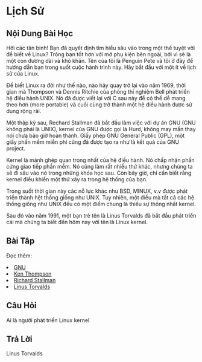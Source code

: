 # Lịch Sử

## Nội Dung Bài Học

Hỡi các tân binh! Bạn đã quyết định tìm hiểu sâu vào trong một thế tuyệt vời để biết về Linux? Trông bạn tốt hơn với mớ phụ kiện bên ngoài, bởi vì sẽ là một con đường dài và khó khăn. Tên của tôi là Penguin Pete và tôi ở đây để hướng dẫn bạn trong suốt cuộc hành trình này. Hãy bắt đầu với một ít về lịch sử của Linux.

Để biết Linux ra đời như thế nào, nào hãy quay trở lại vào năm 1969, thời gian mà Thompson và Dennis Ritchie của phòng thí nghiệm Bell phát triển hệ điều hành UNIX. Nó đã được viết lại với C sau này để có thể dễ mang theo hơn (more portable) và cuối cùng trở thành một hệ điều hành được sử dụng rộng rãi.

Một thập kỷ sau, Rechard Stallman đã bắt đầu làm việc với dự án GNU (GNU không phải là UNIX), kernel của GNU được gọi là Hurd, không may mắn thay nói chưa bào giờ hoàn thành. Giấy phép GNU General Public (GPL), một giấy phần mềm miễn phí cũng đã được tạo ra như là kết quả của GNU project.

Kernel là mảnh ghép quan trọng nhất của hệ điều hành. Nó chấp nhận phần cứng giao tiếp phần mềm. Nó cũng làm rất nhiều thứ khác, nhưng chúng ta sẽ đi sâu vào nó trong những khóa học sau. Còn bây giờ, chỉ cần biết rằng kernel điều khiển một thứ xảy ra trong hệ thống của bạn.

Trong suốt thời gian này các nỗ lực khác như BSD, MINUX, v.v được phát triển thành hệt thống giống như UNIX. Tuy nhiên, một điều mà tất cả các hệ thống giống như UNIX đều có một điểm chung là thiếu sự thống nhất kernel.

Sau đó vào năm 1991, một bạn trẻ tên là Linus Torvalds đã bắt đầu phát triển cái mà chúng ta biết đến hôm nay với tên là Linux kernel.

## Bài Tâp

Đọc thêm:
<li><a href='https://www.gnu.org/home.en.html'>GNU</a></li>
<li><a href='https://en.wikipedia.org/wiki/Ken_Thompson'>Ken Thompson</a></li>
<li><a href='https://stallman.org/'>Richard Stallman</a></li>
<li><a href='https://en.wikipedia.org/wiki/Linus_Torvalds'>Linus Torvalds</a></li>

## Câu Hỏi

Ai là người phát triển Linux kernel

## Trả Lời

Linus Torvalds